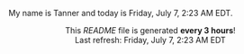 My name is Tanner and today is Friday, July 7, 2:23 AM EDT.

<p align="center">This <i>README</i> file is generated <b>every 3 hours</b>!</br>Last refresh: Friday, July 7, 2:23 AM EDT<br /></p>
